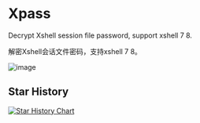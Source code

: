 # Xpass

Decrypt Xshell session file password, support xshell 7 8.

解密Xshell会话文件密码，支持xshell 7 8。

![image](https://github.com/user-attachments/assets/970d336e-f1c9-4704-979f-d3b26092539f)


## Star History

[![Star History Chart](https://api.star-history.com/svg?repos=ssmmtt/Xpass&type=Date)](https://star-history.com/#ssmmtt/Xpass&Date)
